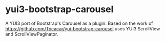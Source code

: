 yui3-bootstrap-carousel
=======================

A YUI3 port of Bootstrap's Carousel as a plugin. Based on the work of https://github.com/Tocacar/yui-bootstrap-carousel uses YUI3 ScrollView and ScrollViewPaginator.